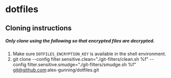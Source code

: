 # dotfiles

## Cloning instructions
##### Only clone using the following so that encrypted files are decrypted.

1. Make sure `DOTFILES_ENCRYPTION_KEY` is available in the shell environment.
2. git clone --config filter.sensitive.clean="./git-filters/clean.sh %f" --config filter.sensitive.smudge="./git-filters/smudge.sh %f" git@github.com:alex-gunning/dotfiles.git

